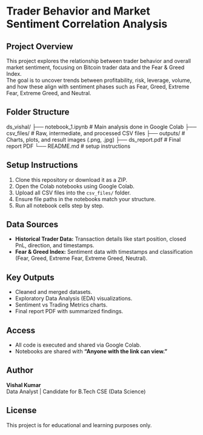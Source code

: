 # Trader Behavior and Market Sentiment Correlation Analysis

## Project Overview
This project explores the relationship between trader behavior and overall market sentiment, focusing on Bitcoin trader data and the Fear & Greed Index.  
The goal is to uncover trends between profitability, risk, leverage, volume, and how these align with sentiment phases such as Fear, Greed, Extreme Fear, Extreme Greed, and Neutral.

## Folder Structure
ds_vishal/
├── notebook_1.ipynb # Main analysis done in Google Colab
├── csv_files/ # Raw, intermediate, and processed CSV files
├── outputs/ # Charts, plots, and result images (.png, .jpg)
├── ds_report.pdf # Final report PDF
└── README.md # setup instructions

## Setup Instructions
1. Clone this repository or download it as a ZIP.
2. Open the Colab notebooks using Google Colab.
3. Upload all CSV files into the `csv_files/` folder.
4. Ensure file paths in the notebooks match your structure.
5. Run all notebook cells step by step.

## Data Sources
- **Historical Trader Data:** Transaction details like start position, closed PnL, direction, and timestamps.
- **Fear & Greed Index:** Sentiment data with timestamps and classification (Fear, Greed, Extreme Fear, Extreme Greed, Neutral).

## Key Outputs
- Cleaned and merged datasets.
- Exploratory Data Analysis (EDA) visualizations.
- Sentiment vs Trading Metrics charts.
- Final report PDF with summarized findings.

## Access
- All code is executed and shared via Google Colab.
- Notebooks are shared with **“Anyone with the link can view.”**

## Author
**Vishal Kumar**  
Data Analyst | Candidate for B.Tech CSE (Data Science)

## License
This project is for educational and learning purposes only.
 
